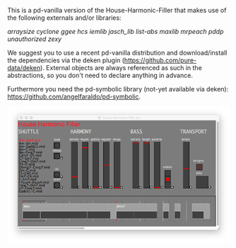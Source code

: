 This is a pd-vanilla version of the House-Harmonic-Filler that makes use of the following externals and/or libraries:

*arraysize cyclone ggee hcs iemlib jasch_lib list-abs maxlib mrpeach pddp unauthorized zexy*

We suggest you to use a recent pd-vanilla distribution and download/install the dependencies via the deken plugin (https://github.com/pure-data/deken). External objects are always referenced as such in the abstractions, so you don't need to declare anything in advance.

Furthermore you need the pd-symbolic library (not-yet available via deken): https://github.com/angelfaraldo/pd-symbolic.

!["The graphic interface"](/gui.png?raw=true)
